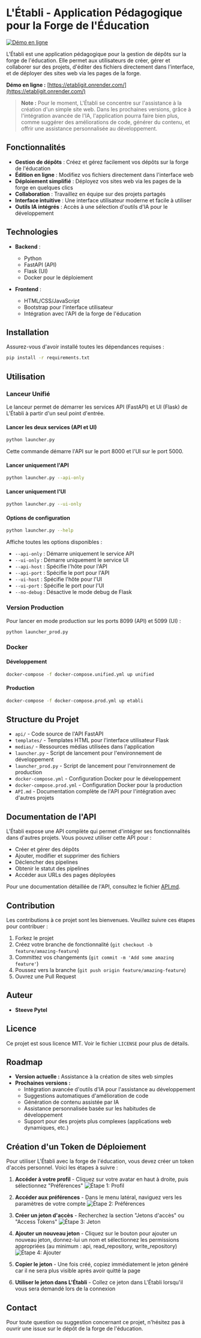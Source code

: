 # L'Établi - Application Pédagogique pour la Forge de l'Éducation

[![Démo en ligne](https://img.shields.io/badge/démo-en%20ligne-brightgreen)](https://etabligit.onrender.com/)

L'Établi est une application pédagogique pour la gestion de dépôts sur la forge de l'éducation. Elle permet aux utilisateurs de créer, gérer et collaborer sur des projets, d'éditer des fichiers directement dans l'interface, et de déployer des sites web via les pages de la forge.

**Démo en ligne :** [https://etabligit.onrender.com/](https://etabligit.onrender.com/)

> **Note :** Pour le moment, L'Établi se concentre sur l'assistance à la création d'un simple site web. Dans les prochaines versions, grâce à l'intégration avancée de l'IA, l'application pourra faire bien plus, comme suggérer des améliorations de code, générer du contenu, et offrir une assistance personnalisée au développement.

## Fonctionnalités

- **Gestion de dépôts** : Créez et gérez facilement vos dépôts sur la forge de l'éducation
- **Édition en ligne** : Modifiez vos fichiers directement dans l'interface web
- **Déploiement simplifié** : Déployez vos sites web via les pages de la forge en quelques clics
- **Collaboration** : Travaillez en équipe sur des projets partagés
- **Interface intuitive** : Une interface utilisateur moderne et facile à utiliser
- **Outils IA intégrés** : Accès à une sélection d'outils d'IA pour le développement

## Technologies

- **Backend** :
  - Python
  - FastAPI (API)
  - Flask (UI)
  - Docker pour le déploiement

- **Frontend** :
  - HTML/CSS/JavaScript
  - Bootstrap pour l'interface utilisateur
  - Intégration avec l'API de la forge de l'éducation

## Installation

Assurez-vous d'avoir installé toutes les dépendances requises :

```bash
pip install -r requirements.txt
```

## Utilisation

### Lanceur Unifié

Le lanceur permet de démarrer les services API (FastAPI) et UI (Flask) de L'Établi à partir d'un seul point d'entrée.

#### Lancer les deux services (API et UI)

```bash
python launcher.py
```

Cette commande démarre l'API sur le port 8000 et l'UI sur le port 5000.

#### Lancer uniquement l'API

```bash
python launcher.py --api-only
```

#### Lancer uniquement l'UI

```bash
python launcher.py --ui-only
```

#### Options de configuration

```bash
python launcher.py --help
```

Affiche toutes les options disponibles :
- `--api-only` : Démarre uniquement le service API
- `--ui-only` : Démarre uniquement le service UI
- `--api-host` : Spécifie l'hôte pour l'API
- `--api-port` : Spécifie le port pour l'API
- `--ui-host` : Spécifie l'hôte pour l'UI
- `--ui-port` : Spécifie le port pour l'UI
- `--no-debug` : Désactive le mode debug de Flask

### Version Production

Pour lancer en mode production sur les ports 8099 (API) et 5099 (UI) :

```bash
python launcher_prod.py
```

### Docker

#### Développement

```bash
docker-compose -f docker-compose.unified.yml up unified
```

#### Production

```bash
docker-compose -f docker-compose.prod.yml up etabli
```

## Structure du Projet

- `api/` - Code source de l'API FastAPI
- `templates/` - Templates HTML pour l'interface utilisateur Flask
- `medias/` - Ressources médias utilisées dans l'application
- `launcher.py` - Script de lancement pour l'environnement de développement
- `launcher_prod.py` - Script de lancement pour l'environnement de production
- `docker-compose.yml` - Configuration Docker pour le développement
- `docker-compose.prod.yml` - Configuration Docker pour la production
- `API.md` - Documentation complète de l'API pour l'intégration avec d'autres projets

## Documentation de l'API

L'Établi expose une API complète qui permet d'intégrer ses fonctionnalités dans d'autres projets. Vous pouvez utiliser cette API pour :

- Créer et gérer des dépôts
- Ajouter, modifier et supprimer des fichiers
- Déclencher des pipelines
- Obtenir le statut des pipelines
- Accéder aux URLs des pages déployées

Pour une documentation détaillée de l'API, consultez le fichier [API.md](API.md).

## Contribution

Les contributions à ce projet sont les bienvenues. Veuillez suivre ces étapes pour contribuer :

1. Forkez le projet
2. Créez votre branche de fonctionnalité (`git checkout -b feature/amazing-feature`)
3. Committez vos changements (`git commit -m 'Add some amazing feature'`)
4. Poussez vers la branche (`git push origin feature/amazing-feature`)
5. Ouvrez une Pull Request

## Auteur

- **Steeve Pytel**

## Licence

Ce projet est sous licence MIT. Voir le fichier `LICENSE` pour plus de détails.

## Roadmap

- **Version actuelle :** Assistance à la création de sites web simples
- **Prochaines versions :**
  - Intégration avancée d'outils d'IA pour l'assistance au développement
  - Suggestions automatiques d'amélioration de code
  - Génération de contenu assistée par IA
  - Assistance personnalisée basée sur les habitudes de développement
  - Support pour des projets plus complexes (applications web dynamiques, etc.)

## Création d'un Token de Déploiement

Pour utiliser L'Établi avec la forge de l'éducation, vous devez créer un token d'accès personnel. Voici les étapes à suivre :

1. **Accéder à votre profil** - Cliquez sur votre avatar en haut à droite, puis sélectionnez "Préférences"
   ![Étape 1: Profil](tuto/1-profile.png)

2. **Accéder aux préférences** - Dans le menu latéral, naviguez vers les paramètres de votre compte
   ![Étape 2: Préférences](tuto/2-preferences.png)

3. **Créer un jeton d'accès** - Recherchez la section "Jetons d'accès" ou "Access Tokens"
   ![Étape 3: Jeton](tuto/3-jeton.png)

4. **Ajouter un nouveau jeton** - Cliquez sur le bouton pour ajouter un nouveau jeton, donnez-lui un nom et sélectionnez les permissions appropriées (au minimum : api, read_repository, write_repository)
   ![Étape 4: Ajouter](tuto/4-ajouter.png)

5. **Copier le jeton** - Une fois créé, copiez immédiatement le jeton généré car il ne sera plus visible après avoir quitté la page

6. **Utiliser le jeton dans L'Établi** - Collez ce jeton dans L'Établi lorsqu'il vous sera demandé lors de la connexion

## Contact

Pour toute question ou suggestion concernant ce projet, n'hésitez pas à ouvrir une issue sur le dépôt de la forge de l'éducation.
